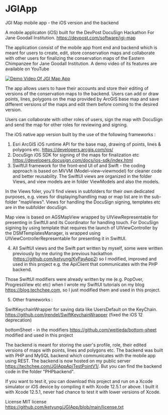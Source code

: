 # JGIApp

JGI Map mobile app - the iOS version and the backend

A mobile applicaton (iOS) built for the DevPost DocuSign Hackathon For Jane Goodall Institution. https://devpost.com/software/jgi-map

The application consist of the mobile app front end and backend which is meant for users to create, edit, store conservation maps 
and collaborate with other users for finalizing the conservation maps of the Eastern Chimpanzee for Jane Goodall Institution. A demo
video of its features are available on YouTube

[![Demo Video Of JGI Map App](https://yt-embed.herokuapp.com/embed?v=usvb-vnXS-E)](https://youtu.be/usvb-vnXS-E "Demo Video Of JGI Map App")

The app allows users to have their accounts and store their editing of versions of the conservation maps to the backend.
Users can add or draw points, lines, polygons on the map provided by ArcGIS base map and save different versions of the maps and edit them
before coming to the desired version.

Users can collaborate with other roles of users, sign the map with DocuSign and send the map for other roles for reviewing and signing.

The iOS native app version built by the use of the following frameworks :

1. Esri ArcGIS iOS runtime API for the base map, drawing of points, lines & polygons etc. https://developers.arcgis.com/ios/
2. DocuSign iOS SDK for signing of the maps for finalization etc https://developers.docusign.com/docs/ios-sdk/index.html
3. SwiftUI framework for the front-end UI of and Swift - the coding approach is based on MVVM (Model–view–viewmodel) for cleaner code
and better reusability. The SwiftUI views are organized in the folder Views, and view models are in folder ViewModels and also the models.

In the Views foler, you'll find views in subfolders for their own dedicated purposes, e.g. views for displaying/handling map or map list are in the sub-folder    "mapViews". Views for handling the DocuSign signing, templates etc are in the subfolder docuSign.

Map view is based on AGSMapView wrapped by UIViewRepresentable for presenting in SwiftUI and its Coordinator for handling touch. For DocuSign sigining by using template that requires the launch of UIViewController by the DSMTemplatesManager, is wrapped using UIViewControllerRepresentable for presenting it in SwiftUI.

4. All SwiftUI views and the Swift part written by myself, some were written previously by me during the previous hackathon (https://github.com/ketyung/KyPayApp2) so I modified, improved and used in this project e.g. the ApiClient that communicates with the PHP backend. 

Those SwiftUI modifiers were already written by me (e.g. PopOver, ProgressView etc etc) when I wrote my SwiftUI tutorials on my blog https://blog.techchee.com, so I just modified them and used in this project.

5. Other frameworks : 

SwiftKeychainWrapper for saving data like UsersDefault on the KeyChain. https://github.com/jrendel/SwiftKeychainWrapper (fixed the iOS 12 deprecation)

bottomSheet - in the modifiers https://github.com/weitieda/bottom-sheet modified and used in this project

The backend is meant for storing the user's profile, role, their edited versions of maps with points, lines and polygons etc. The backend was built
with PHP and MySQL backend which communicates with the mobile app using REST. The backend is now hosted on my public server https://techchee.com/JGIAppApiTestPointV1/. But you can find the backend code in the folder "PHPbackend".

If you want to test it, you can download this project and run on a Xcode simulator or iOS device by compiling it with Xcode 12.5.1 or above. 
I built it with Xcode 12.5.1, never had chance to test it with lower versions of Xcode. 


License MIT license https://github.com/ketyung/JGIApp/blob/main/license.txt
